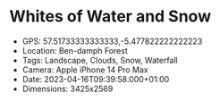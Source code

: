 # Whites of Water and Snow

- GPS: 57.51733333333333,-5.477822222222223
- Location: Ben-damph Forest
- Tags: Landscape, Clouds, Snow, Waterfall
- Camera: Apple iPhone 14 Pro Max
- Date: 2023-04-16T09:39:58.000+01:00
- Dimensions: 3425x2569
